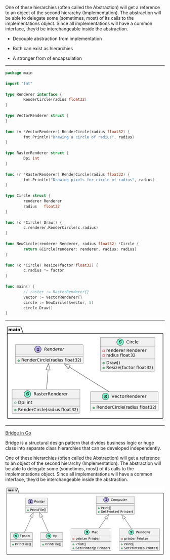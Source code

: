 One of these hierarchies (often called the Abstraction) will get a reference to an object of the second hierarchy (Implementation). The abstraction will be able to delegate some (sometimes, most) of its calls to the implementations object. Since all implementations will have a common interface, they’d be interchangeable inside the abstraction.

* Decouple abstraction from implementation 

* Both can exist as hierarchies

* A stronger from of encapsulation

***

```go
package main

import "fmt"

type Renderer interface {
        RenderCircle(radius float32)
}

type VectorRenderer struct {
}

func (v *VectorRenderer) RenderCircle(radius float32) {
        fmt.Println("Drawing a circle of radius", radius)
}

type RasterRenderer struct {
        Dpi int
}

func (r *RasterRenderer) RenderCircle(radius float32) {
        fmt.Println("Drawing pixels for circle of radius", radius)
}

type Circle struct {
        renderer Renderer
        radius   float32
}

func (c *Circle) Draw() {
        c.renderer.RenderCircle(c.radius)
}

func NewCircle(renderer Renderer, radius float32) *Circle {
        return &Circle{renderer: renderer, radius: radius}
}

func (c *Circle) Resize(factor float32) {
        c.radius *= factor
}

func main() {
        // raster := RasterRenderer{}
        vector := VectorRenderer{}
        circle := NewCircle(&vector, 5)
        circle.Draw()
}
```
***

![Bridge Pattern - Code Diagram](images/bridge.png)

***

[Bridge in Go](https://refactoring.guru/design-patterns/bridge/go/example#:~:text=Bridge%20is%20a%20structural%20design,the%20second%20hierarchy%20(Implementation).)

Bridge is a structural design pattern that divides business logic or huge class into separate class hierarchies that can be developed independently.

One of these hierarchies (often called the Abstraction) will get a reference to an object of the second hierarchy (Implementation). The abstraction will be able to delegate some (sometimes, most) of its calls to the implementations object. Since all implementations will have a common interface, they’d be interchangeable inside the abstraction.

![Bridge Conceptual Example Diagram](images/bridge_go.png)
